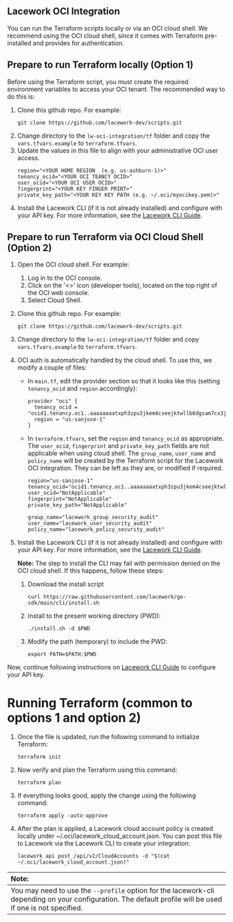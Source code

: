 
## Lacework OCI Integration

You can run the Terraform scripts locally or via an OCI cloud shell. We recommend using the OCI cloud shell, since it comes with Terraform pre-installed and provides for authentication.

## Prepare to run Terraform locally (Option 1)

Before using the Terraform script, you must create the required environment variables to access your OCI tenant. The recommended way to do this is:

1. Clone this github repo. For example:
   ```
   git clone https://github.com/lacework-dev/scripts.git
   ```
2. Change directory to the `lw-oci-integration/tf` folder and copy the `vars.tfvars.example` to `terraform.tfvars`.
3. Update the values in this file to align with your administrative OCI user access.
    ```
    region="<YOUR HOME REGION  (e.g. us-ashburn-1)>"
    tenancy_ocid="<YOUR OCI TEANCY OCID>"
    user_ocid="<YOUR OCI USER OCID>"
    fingerprint="<YOUR KEY FINGER PRINT>"
    private_key_path="<YOUR KEY KEY PATH (e.g. ~/.oci/myocikey.pem)>"
    ```
4. Install the Lacework CLI (if it is not already installed) and configure with your API key. For more information, see the [Lacework CLI Guide](https://docs.lacework.net/cli/).

## Prepare to run Terraform via OCI Cloud Shell (Option 2)

1. Open the OCI cloud shell. For example:
   1. Log in to the OCI console.
   2. Click on the '<>' icon (developer tools), located on the top right of the OCI web console.
   3. Select Cloud Shell.
2. Clone this github repo. For example:
    ```
    git clone https://github.com/lacework-dev/scripts.git
    ```
3. Change directory to the `lw-oci-integration/tf` folder and copy `vars.tfvars.example` to `terraform.tfvars`.
4. OCI auth is automatically handled by the cloud shell. To use this, we modify a couple of files:
   * In `main.tf`, edit the provider section so that it looks like this (setting `tenancy_ocid` and `region` accordingly):
     
     ```
     provider "oci" {
       tenancy_ocid = "ocid1.tenancy.oc1..aaaaaaaatxph3zpu3jkem4cseejktwllb6dgsam7cx3jy63pazejzobvjqqq"
       region = "us-sanjose-1"
     } 
     
     ```
   * In `terraform.tfvars`, set the `region` and `tenancy_ocid` as appropriate. The `user_ocid`, `fingerprint` 
and `private_key_path` fields are not applicable when using cloud shell. The `group_name`, `user_name` and `policy_name` will be
created by the Terraform script for the Lacework OCI integration. They can be left as they are, or modified if required.
     
     ```
     region="us-sanjose-1"
     tenancy_ocid="ocid1.tenancy.oc1..aaaaaaaatxph3zpu3jkem4cseejktwllb6dgsam7cx3jy63pazejzobvjqia"
     user_ocid="NotApplicable"
     fingerprint="NotApplicable"
     private_key_path="NotApplicable" 
     
     group_name="lacework_group_security_audit"
     user_name="lacework_user_security_audit"
     policy_name="lacework_policy_security_audit"
     
     ```
5. Install the Lacework CLI (if it is not already installed) and configure with your API key. For more information, see the [Lacework CLI Guide](https://docs.lacework.net/cli/).
     
   **Note:** The step to install the CLI may fail with permission denied on the OCI cloud shell. If this happens, follow these steps:
   1. Download the install script
      ```
      curl https://raw.githubusercontent.com/lacework/go-sdk/main/cli/install.sh
      ```
   2. Install to the present working directory (PWD):
      ```
      ./install.sh -d $PWD
      ```
   3. Modify the path (temporary) to include the PWD:
      ```
      export PATH=$PATH:$PWD
      ```

Now, continue following instructions on [Lacework CLI Guide](https://docs.lacework.net/cli/) to configure your API key.

# Running Terraform (common to options 1 and option 2)

1. Once the file is updated, run the following command to initialize Terraform:
   ```
   terraform init
   ```

2. Now verify and plan the Terraform using this command:
   ```
   terraform plan
   ```
3. If everything looks good, apply the change using the following command:
   ```
   terraform apply -auto-approve
   ```
4. After the plan is applied, a Lacework cloud account policy is created locally under ~/.oci/lacework_cloud_account.json. You can post this file to Lacework via the Lacework CLI to create your integration: 
   ```
   lacework api post /api/v2/CloudAccounts -d "$(cat ~/.oci/lacework_cloud_account.json)"
   ```


| **Note:**          |
|:---------------------------|
| You may need to use the `--profile` option for the lacework-cli depending on your configuration. The default profile will be used if one is not specified.     |

